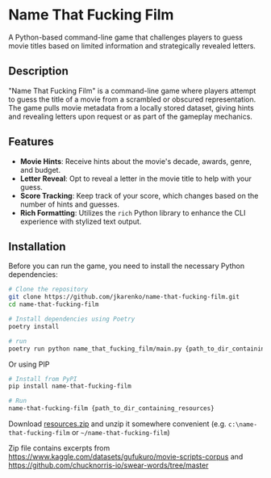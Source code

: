 # Name That Fucking Film

A Python-based command-line game that challenges players to guess movie titles based on limited information and strategically revealed letters.

## Description

"Name That Fucking Film" is a command-line game where players attempt to guess the title of a movie from a scrambled or obscured representation. The game pulls movie metadata from a locally stored dataset, giving hints and revealing letters upon request or as part of the gameplay mechanics.

## Features

- **Movie Hints**: Receive hints about the movie's decade, awards, genre, and budget.
- **Letter Reveal**: Opt to reveal a letter in the movie title to help with your guess.
- **Score Tracking**: Keep track of your score, which changes based on the number of hints and guesses.
- **Rich Formatting**: Utilizes the `rich` Python library to enhance the CLI experience with stylized text output.

## Installation

Before you can run the game, you need to install the necessary Python dependencies:

```bash
# Clone the repository
git clone https://github.com/jkarenko/name-that-fucking-film.git
cd name-that-fucking-film

# Install dependencies using Poetry
poetry install

# run
poetry run python name_that_fucking_film/main.py {path_to_dir_containing_resources}
```

Or using PIP
```bash
# Install from PyPI
pip install name-that-fucking-film

# Run
name-that-fucking-film {path_to_dir_containing_resources}
```

Download [resources.zip](https://www.dropbox.com/scl/fi/3p4r5drnp8s79lz7fmt8k/resources.zip?rlkey=hnubde0f9jadzthscimz2nx5b&st=54mjk0kb&dl=0) and unzip it somewhere convenient (e.g. `c:\name-that-fucking-film` or `~/name-that-fucking-film`)

Zip file contains excerpts from https://www.kaggle.com/datasets/gufukuro/movie-scripts-corpus
and https://github.com/chucknorris-io/swear-words/tree/master

